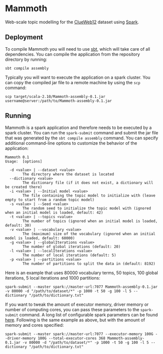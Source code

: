 # Mammoth
Web-scale topic modelling for the [ClueWeb12](http://www.lemurproject.org/clueweb12.php/) dataset using [Spark](https://spark.apache.org/).

## Deployment
To compile Mammoth you will need to use [sbt](http://www.scala-sbt.org/), which will take care of all dependencies. You can compile the application from the repository directory by running:

    sbt compile assembly

Typically you will want to execute the application on a spark cluster. You can copy the compiled jar file to a remote machine by using the `scp` command:

    scp target/scala-2.10/Mammoth-assembly-0.1.jar username@server:/path/to/Mammoth-assembly-0.1.jar

## Running
Mammoth is a spark application and therefore needs to be executed by a spark cluster. You can run the `spark-submit` command and submit the jar file that was generated by the `sbt compile assembly` command. You can specify additional command-line options to customize the behavior of the application:

    Mammoth 0.1
    Usage:  [options]
    
      -d <value> | --dataset <value>
            The directory where the dataset is located
      --dictionary <value>
            The dictionary file (if it does not exist, a dictionary will be created there)
      -i <value> | --Initial model <value>
            The file containing the topic model to initialize with (leave empty to start from a random topic model)
      -s <value> | --Seed <value>
            The random seed to initialize the topic model with (ignored when an initial model is loaded, default: 42)
      -t <value> | --topics <value>
            The number of topics (ignored when an initial model is loaded, default: 30)
      -v <value> | --vocabulary <value>
            The (maximum) size of the vocabulary (ignored when an initial model is loaded, default: 60000)
      -g <value> | --globalIterations <value>
            The number of global iterations (default: 20)
      -l <value> | --localIterations <value>
            The number of local iterations (default: 5)
      -p <value> | --partitions <value>
            The number of partitions to split the data in (default: 8192)

Here is an example that uses 80000 vocabulary terms, 50 topics, 100 global iterations, 5 local iterations and 1000 partitions: 

    spark-submit --master spark://master-url:7077 Mammoth-assembly-0.1.jar -v 80000 -d "/path/to/dataset/*" -p 1000 -t 50 -g 100 -l 5 --dictionary "/path/to/dictionary.txt"
    
If you want to tweak the amount of executor memory, driver memory or number of computing cores, you can pass these parameters to the `spark-submit` command. A long list of configurable spark parameters can be found [here](https://spark.apache.org/docs/latest/configuration.html). Following is the same example as above, but with the amount of memory and cores specified:

    spark-submit --master spark://master-url:7077 --executor-memory 100G --driver-memory 100G --total-executor-cores 368 Mammoth-assembly-0.1.jar -v 80000 -d "/path/to/dataset/*" -p 1000 -t 50 -g 100 -l 5 --dictionary "/path/to/dictionary.txt"
